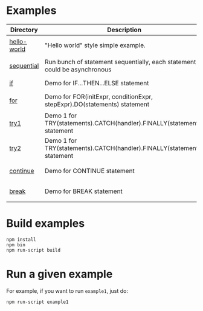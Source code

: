 # Examples

|Directory                                  |Description                                                                   | Play with it                            |
|-------------------------------------------|------------------------------------------------------------------------------|-----------------------------------------|
|[hello-world](hello-world.js)              |"Hello world" style simple example.                                           |`node js-bundle/hello-world-bundle.js`   |
|[sequential](sequential.js)                |Run bunch of statement sequentially, each statement could be asynchronous     |`node js-bundle/sequential-bundle.js`    |
|[if](if.js)                                |Demo for IF...THEN...ELSE statement                                           |`node js-bundle/if-bundle.js`            |
|[for](for.js)                              |Demo for FOR(initExpr, conditionExpr, stepExpr).DO(statements) statement      |`node js-bundle/for-bundle.js`           |
|[try1](try1.js)                            |Demo 1 for TRY(statements).CATCH(handler).FINALLY(statements) statement       |`node js-bundle/try1-bundle.js`          |
|[try2](try2.js)                            |Demo 1 for TRY(statements).CATCH(handler).FINALLY(statements) statement       |`node js-bundle/try1-bundle.js`          |
|[continue](continue.js)                    |Demo for CONTINUE statement                                                   |`node js-bundle/continue-bundle.js`      |
|[break](break.js)                          |Demo for BREAK statement                                                      |`node js-bundle/break-bundle.js`         |


# Build examples
```
npm install
npm bin
npm run-script build
```

# Run a given example
For example, if you want to run `example1`, just do:
```
npm run-script example1
```
